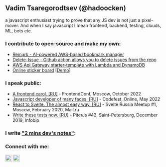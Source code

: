 ## Vadim Tsaregorodtsev (@hadoocken)

a javascript enthusiast trying to prove that any JS dev is not just a pixel-mover. And when I say javascript I mean frontend, backend, testing, clouds, ML, bots etc.

### I contribute to open-source and make my own:

- [Remark - AI-powered AWS-based bookmark manager](https://github.com/vtcaregorodtcev/remark-extension)
- [Delete-Issue - Github action allows you to delete issues from the repo](https://github.com/vtcaregorodtcev/delete-issue)
- [AWS Api Gateway starter-template with Lambda and DynamoDB](https://github.com/vtcaregorodtcev/aws-rest-api-template)
- [Online sticker board](https://github.com/vtcaregorodtcev/fuckts-maps) [[Demo](https://vtcaregorodtcev.github.io/fuckts-maps/#/fuckts/new)]

### I speak public:

- [A frontend carol. [RU]](https://www.youtube.com/watch?v=exZpJAPRe7Y) - FrontendConf, Moscow, October 2022
- [Javascript developer of many faces. [RU]](https://www.youtube.com/watch?v=E2cVMS-G0-Y&ab_channel=CodeFestRussia) - Codefest, Online, May 2022
- [React to Svelte. The almost easy way. [RU]](https://www.youtube.com/watch?v=FBk5j62O4f0) - Svelte Russia Meetup #1, Moscow, February 2020, Mail.ru
- [Write these tests now. [RU]](https://youtu.be/04ZkeQHS5kk?t=5737) - PiterJs #43, Saint-Petersburg, December 2019, Infobip

### I write ["2 mins dev's notes"](https://github.com/vtcaregorodtcev/2minsDevsNotes):

### Connect with me:

[<img align="left" alt="v_hadoocken | Twitter" width="22px" src="https://cdn.jsdelivr.net/npm/simple-icons@v3/icons/twitter.svg" />](https://twitter.com/v_hadoocken)
[<img align="left" alt="vadim-tcaregorodtcev | LinkedIn" width="22px" src="https://cdn.jsdelivr.net/npm/simple-icons@v3/icons/linkedin.svg" />](https://www.linkedin.com/in/vadim-tcaregorodtcev/)
